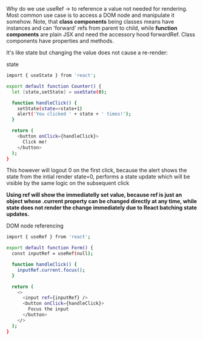 Why do we use useRef -> to reference a value not needed for rendering.
Most common use case is to access a DOM node and manipulate it somehow.
Note, that **class components** being classes means have instances and can 'forward' refs from parent to child, while **function components** are plain JSX and need the accessory hood forwardRef. Class components have properties and methods. 

It's like state but changing the value does not cause a re-render:

state

```sh
import { useState } from 'react';

export default function Counter() {
  let [state,setState] = useState(0);

  function handleClick() {
    setState(state=>state+1)
    alert('You clicked ' + state + ' times!');
  }

  return (
    <button onClick={handleClick}>
      Click me!
    </button>
  );
}
```
This however will logout 0 on the first click, because the alert shows the state from the intial render state=0, performs a state update which will be visible by the same logic on the subsequent click

**Using ref will show the immediatelly set value, because ref is just an object whose .current property can be changed directly at any time, while state does not render the change immediately due to React batching state updates.**

DOM node referencing 

```sh
import { useRef } from 'react';

export default function Form() {
  const inputRef = useRef(null);

  function handleClick() {
    inputRef.current.focus();
  }

  return (
    <>
      <input ref={inputRef} />
      <button onClick={handleClick}>
        Focus the input
      </button>
    </>
  );
}
```